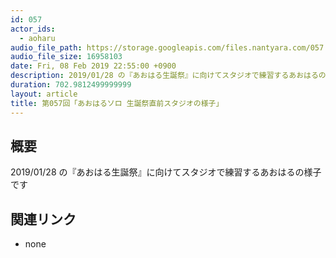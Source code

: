 ```yaml
---
id: 057
actor_ids:
  - aoharu
audio_file_path: https://storage.googleapis.com/files.nantyara.com/057.mp3
audio_file_size: 16958103
date: Fri, 08 Feb 2019 22:55:00 +0900
description: 2019/01/28 の『あおはる生誕祭』に向けてスタジオで練習するあおはるの様子です
duration: 702.9812499999999
layout: article
title: 第057回「あおはるソロ 生誕祭直前スタジオの様子」
---
```

## 概要

2019/01/28 の『あおはる生誕祭』に向けてスタジオで練習するあおはるの様子です

## 関連リンク

* none
